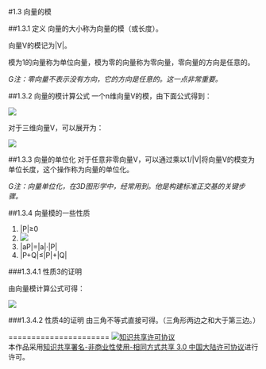 #1.3 向量的模

##1.3.1 定义
向量的大小称为向量的模（或长度）。

向量V的模记为|V|。

模为1的向量称为单位向量，模为零的向量称为零向量，零向量的方向是任意的。

*G注：零向量不表示没有方向，它的方向是任意的。这一点非常重要。*

##1.3.2 向量的模计算公式
一个n维向量V的模，由下面公式得到：

<img src="http://www.forkosh.com/mathtex.cgi? \left| V \right| = \sqrt {\sum\limits_{i = 1}^n {V_i^2} }  ">

对于三维向量V，可以展开为：

<img src="http://www.forkosh.com/mathtex.cgi? \left| V \right| = \sqrt {V_x^2 + V_y^2 + V_z^2} ">

##1.3.3 向量的单位化
对于任意非零向量V，可以通过乘以1/|V|将向量V的模变为单位长度，这个操作称为向量的单位化。

*G注：向量单位化，在3D图形学中，经常用到。他是构建标准正交基的关键步骤。*

##1.3.4 向量模的一些性质
1. |P|≥0
2. <img src="http://www.forkosh.com/mathtex.cgi? P = \left\langle {0,0, \cdots ,0} \right\rangle  \Leftrightarrow \left| P \right| = 0 ">
3. |aP|=|a|·|P|
4. |P+Q|≤|P|+|Q|

###1.3.4.1 性质3的证明

由向量模计算公式可得：

<img src="http://www.forkosh.com/mathtex.cgi? \begin{array}{c}\left| {aP} \right| = \sqrt {\sum\limits_{i = 1}^n {{a^2}P_i^2} } \\ = \sqrt {{a^2}\sum\limits_{i = 1}^n {P_i^2} } \\ = \left| a \right|\sqrt {\sum\limits_{i = 1}^n {P_i^2} } \\ = \left| a \right|\left| P \right|\end{array} ">
###1.3.4.2 性质4的证明
由三角不等式直接可得。（三角形两边之和大于第三边。）

======================
<a rel="license" href="http://creativecommons.org/licenses/by-nc-sa/3.0/cn/"><img alt="知识共享许可协议" style="border-width:0" src="https://i.creativecommons.org/l/by-nc-sa/3.0/cn/88x31.png" /></a><br />本作品采用<a rel="license" href="http://creativecommons.org/licenses/by-nc-sa/3.0/cn/">知识共享署名-非商业性使用-相同方式共享 3.0 中国大陆许可协议</a>进行许可。